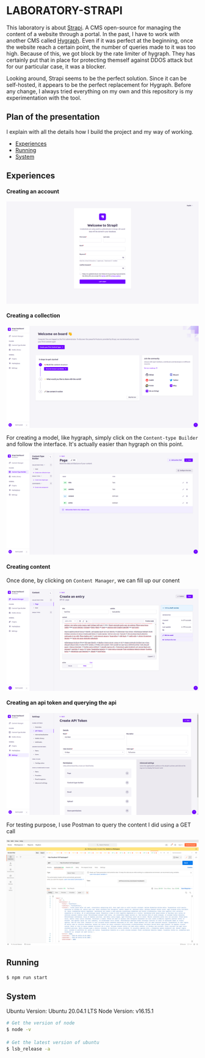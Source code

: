 # LABORATORY-STRAPI

This laboratory is about [Strapi](https://strapi.io/). A CMS open-source for managing the content of a website through a portal. In the past, I have to work with another CMS called [Hygraph](https://hygraph.com/). Even if it was perfect at the beginning, once the website reach a certain point, the number of queries made to it was too high. Because of this, we got block by the rate limiter of hygraph. They has certainly put that in place for protecting themself against DDOS attack but for our particular case, it was a blocker.

Looking around, Strapi seems to be the perfect solution. Since it can be self-hosted, it appears to be the perfect replacement for Hygraph. Before any change, I always tried everything on my own and this repository is my experimentation with the tool.

## Plan of the presentation

I explain with all the details how I build the project and my way of working.

- [Experiences](#experiences)
- [Running](#running)
- [System](#system)

## Experiences

#### Creating an account

![./documentations/1.png](./documentations/1.png)

#### Creating a collection

![./documentations/2.png](./documentations/2.png)

For creating a model, like hygraph, simply click on the `Content-type Builder` and follow the interface. It's actually easier than hygraph on this point.

![./documentations/3.png](./documentations/3.png)
#### Creating content

Once done, by clicking on `Content Manager`, we can fill up our conent

![./documentations/4.png](./documentations/4.png)

#### Creating an api token and querying the api

![./documentations/5.png](./documentations/5.png)

For testing purpose, I use Postman to query the content I did using a GET call

![./documentations/6.png](./documentations/6.png)

## Running

```bash
$ npm run start
```

## System

Ubuntu Version: Ubuntu 20.04.1 LTS
Node Version: v16.15.1

```bash
# Get the version of node
$ node -v

# Get the latest version of ubuntu
$ lsb_release -a
```